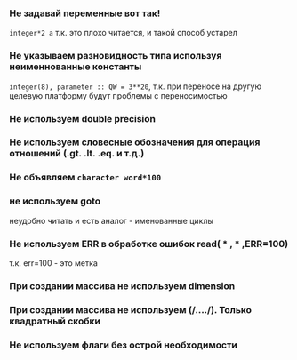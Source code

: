 ### Не задавай переменные вот так!
`integer*2 a` т.к. это плохо читается, и такой способ устарел
### Не указываем разновидность типа используя неименнованные константы
`integer(8), parameter :: QW = 3**20`, т.к. при переносе на другую целевую платформу будут проблемы с переносимостью

### Не используем double precision

### Не используем словесные обозначения для операция отношений (.gt. .lt. .eq. и т.д.)

### Не объявляем `character word*100`

###  не используем goto
неудобно читать и есть аналог - именованные циклы

### Не используем ERR в обработке ошибок read( * , * ,ERR=100)
т.к. err=100 - это метка

### При создании массива не используем dimension

### При создании массива не используем (/..../). Только квадратный скобки

### Не используем флаги без острой необходимости
